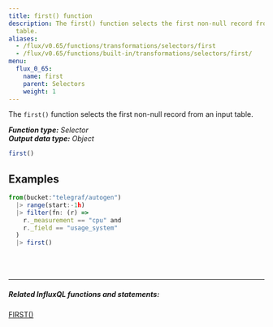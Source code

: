 ```yaml
---
title: first() function
description: The first() function selects the first non-null record from an input
  table.
aliases:
  - /flux/v0.65/functions/transformations/selectors/first
  - /flux/v0.65/functions/built-in/transformations/selectors/first/
menu:
  flux_0_65:
    name: first
    parent: Selectors
    weight: 1
---
```


The `first()` function selects the first non-null record from an input table.

_**Function type:** Selector_  
_**Output data type:** Object_

```js
first()
```

## Examples
```js
from(bucket:"telegraf/autogen")
  |> range(start:-1h)
  |> filter(fn: (r) =>
    r._measurement == "cpu" and
    r._field == "usage_system"
  )
  |> first()
```

<hr style="margin-top:4rem"/>

##### Related InfluxQL functions and statements:
[FIRST()](/influxdb/latest/query_language/functions/#first)

